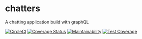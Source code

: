 # chatters
A chatting application build with graphQL

[![CircleCI](https://circleci.com/gh/tutugodfrey/chatters.svg?style=svg)](https://circleci.com/gh/tutugodfrey/chatters)
[![Coverage Status](https://coveralls.io/repos/github/tutugodfrey/chatters/badge.svg)](https://coveralls.io/github/tutugodfrey/chatters)
[![Maintainability](https://api.codeclimate.com/v1/badges/53f4cdebf6c9b1b94604/maintainability)](https://codeclimate.com/github/tutugodfrey/chatters/maintainability)
[![Test Coverage](https://api.codeclimate.com/v1/badges/53f4cdebf6c9b1b94604/test_coverage)](https://codeclimate.com/github/tutugodfrey/chatters/test_coverage)
